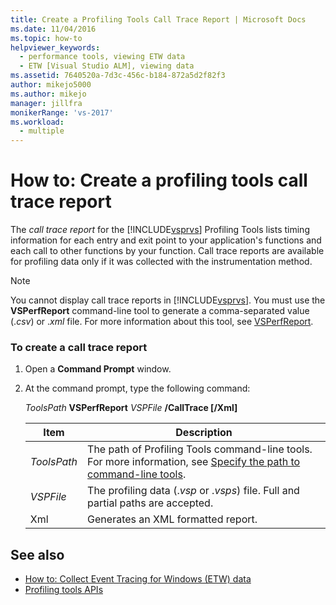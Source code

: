 ```yaml
---
title: Create a Profiling Tools Call Trace Report | Microsoft Docs
ms.date: 11/04/2016
ms.topic: how-to
helpviewer_keywords: 
  - performance tools, viewing ETW data
  - ETW [Visual Studio ALM], viewing data
ms.assetid: 7640520a-7d3c-456c-b184-872a5d2f82f3
author: mikejo5000
ms.author: mikejo
manager: jillfra
monikerRange: 'vs-2017'
ms.workload: 
  - multiple
---
```

# How to: Create a profiling tools call trace report
The  *call trace report* for the [!INCLUDE[vsprvs](../code-quality/includes/vsprvs_md.md)] Profiling Tools lists timing information for each entry and exit point to your application's functions and each call to other functions by your function. Call trace reports are available for profiling data only if it was collected with the instrumentation method.

> [!NOTE]
> You cannot display call trace reports in [!INCLUDE[vsprvs](../code-quality/includes/vsprvs_md.md)]. You must use the **VSPerfReport** command-line tool to generate a comma-separated value (.*csv*) or .*xml* file. For more information about this tool, see [VSPerfReport](../profiling/vsperfreport.md).

### To create a call trace report

1. Open a **Command Prompt** window.

2. At the command prompt, type the following command:

     *ToolsPath* **VSPerfReport** *VSPFile*  **/CallTrace [/Xml]**

    |Item|Description|
    |-|-|
    |*ToolsPath*|The path of Profiling Tools command-line tools. For more information, see [Specify the path to command-line tools](../profiling/specifying-the-path-to-profiling-tools-command-line-tools.md).|
    |*VSPFile*|The profiling data (.*vsp* or .*vsps*) file. Full and partial paths are accepted.|
    |Xml|Generates an XML formatted report.|

## See also
- [How to: Collect Event Tracing for Windows (ETW) data](../profiling/how-to-collect-event-tracing-for-windows-etw-data.md)
- [Profiling tools APIs](../profiling/profiling-tools-apis.md)
